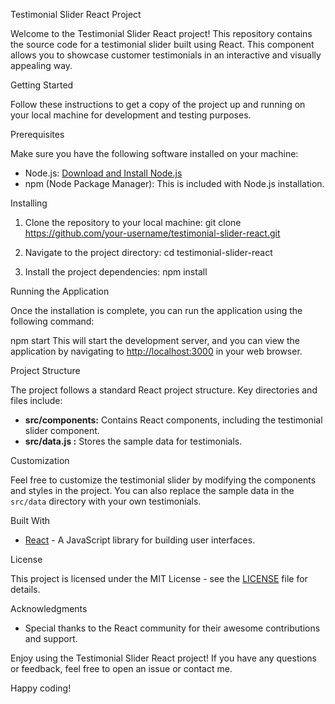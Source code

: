 Testimonial Slider React Project

Welcome to the Testimonial Slider React project! This repository contains the source code for a testimonial slider built using React. This component allows you to showcase customer testimonials in an interactive and visually appealing way.

Getting Started

Follow these instructions to get a copy of the project up and running on your local machine for development and testing purposes.

Prerequisites

Make sure you have the following software installed on your machine:

- Node.js: [Download and Install Node.js](https://nodejs.org/)
- npm (Node Package Manager): This is included with Node.js installation.

Installing

1. Clone the repository to your local machine:
git clone https://github.com/your-username/testimonial-slider-react.git   

2. Navigate to the project directory:
   cd testimonial-slider-react

3. Install the project dependencies:
   npm install
   

Running the Application

Once the installation is complete, you can run the application using the following command:

npm start
This will start the development server, and you can view the application by navigating to [http://localhost:3000](http://localhost:3000) in your web browser.

Project Structure

The project follows a standard React project structure. Key directories and files include:

- **src/components:** Contains React components, including the testimonial slider component.
- **src/data.js :** Stores the sample data for testimonials.

Customization

Feel free to customize the testimonial slider by modifying the components and styles in the project. You can also replace the sample data in the `src/data` directory with your own testimonials.

Built With

- [React](https://reactjs.org/) - A JavaScript library for building user interfaces.

License

This project is licensed under the MIT License - see the [LICENSE](LICENSE) file for details.

Acknowledgments

- Special thanks to the React community for their awesome contributions and support.

Enjoy using the Testimonial Slider React project! If you have any questions or feedback, feel free to open an issue or contact me.

Happy coding!
